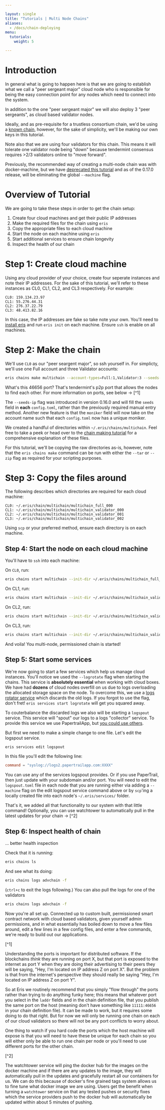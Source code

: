 ```yaml
---

layout: single
title: "Tutorials | Multi Node Chains"
aliases:
  - /docs/chain-deploying
menu:
  tutorials:
    weight: 5

---
```


# Introduction

In general what is going to happen here is that we are going to establish what we call a "peer sergeant major" cloud node who is responsible for being the easy connection point for any nodes which need to connect into the system.

In addition to the one "peer sergeant major" we will also deploy 3 "peer sergeants", as cloud based validator nodes.

Ideally, and as pre-requisite for a trustless consortium chain, we'd be using a [known chain](/known-chain-making), however, for the sake of simplicity, we'll be making our own keys in this tutorial.

Note also that we are using four validators for this chain. This means it will tolerate one validator node being "down" because tendermint consensus requires >2/3 validators online to "move forward".

Previously, the recommended way of creating a multi-node chain was with docker-machine, but we have [deprecated this tutorial](../deprecated/using-docker-machine-with-eris) and as of the 0.17.0 release, will be eliminating the global `--machine` flag.

# Overview of Tutorial

We are going to take these steps in order to get the chain setup:

1. Create four cloud machines and get their public IP addresses
2. Make the required files for the chain using `eris`
3. Copy the appropriate files to each cloud machine
4. Start the node on each machine using `eris`
5. Start additional services to ensure chain longevity
6. Inspect the health of our chain

# Step 1: Create cloud machine

Using any cloud provider of your choice, create four seperate instances and note their IP addresses. For the sake of this tutorial, we'll refer to these instances as CL0, CL1, CL2, and CL3 respectively. For example:

```
CL0: 159.134.23.97
CL1: 55.276.44.31
CL2: 276.37.22.79
CL3: 48.413.82.16
```

In this case, the IP addresses are fake so take note your own. You'll need to [install eris](/getting-started) and run `eris init` on each machine. Ensure `ssh` is enable on all machines.

# Step 2: Make the chain

We'll use `CL0` as our "peer seargent major", so ssh yourself in. For simplicty, we'll use one Full account and three Validator accounts:

```bash
eris chains make multichain --account-types=Full:1,Validator:3 --seeds-ip=159.134.23.97:46656,55.276.44.31:46656,276.37.22.79:46656,48.413.82.16:46656
```

What's this 46656 port? That's tendermint's p2p port that allows the nodes to find each other. For more information on ports, see below -> [^1]

The `--seeds-ip` flag was introduced in version 0.16.0 and will fill the `seeds` field in **each** `config.toml`, rather than the previously required manual entry method. Another new feature is that the `moniker` field will now take on the account name such that each `config.toml` now has a unique moniker.

We created a handful of directories within `~/.eris/chains/multichain`. Feel free to take a peek or head over to the [chain making tutorial](/chain-making) for a comprehensive explanation of these files.

For this tutorial, we'll be copying the raw directories as-is, however, note that the `eris chains make` command can be run with either the `--tar` or `--zip` flag as required for your scripting purposes.

# Step 3: Copy the files around

The following describes which directories are required for each cloud machine:

```
CL0: ~/.eris/chain/multichain/multichain_full_000
CL1: ~/.eris/chain/multichain/multichain_validator_000
CL2: ~/.eris/chain/multichain/multichain_validator_001
CL3: ~/.eris/chain/multichain/multichain_validator_002
```

Using `scp` or your preferred method, ensure each directory is on each machine.

## Step 4: Start the node on each cloud machine

You'll have to `ssh` into each machine:

On `CL0`, run:

```bash
eris chains start multichain --init-dir ~/.eris/chains/multichain_full_000 --logrotate
```

On CL1, run:

```bash
eris chains start multichain --init-dir ~/.eris/chains/multichain_validator_000 --logrotate
```

On CL2, run:

```bash
eris chains start multichain --init-dir ~/.eris/chains/multichain_validator_001 --logrotate
```

On CL3, run:

```bash
eris chains start multichain --init-dir ~/.eris/chains/multichain_validator_002 --logrotate
```

And voila! You multi-node, permissioned chain is started!

## Step 5: Start some services

We're now going to start a few services which help us manage cloud instances. You'll notice we used the `--logrotate` flag when starting the chains. This service is **absolutely essential** when working with cloud boxes. We have had **dozens** of cloud nodes overfill on us due to logs overloading the allocated storage space on the node. To overcome this, we use a [logs rotator service](https://github.com/tutumcloud/logrotate) which discards the old logs. If you forgot to use the flag, don't fret! `eris services start logrotate` will get you squared away.

To couterbalance the discarded logs we also will be starting a `logspout` service. This service will "spout" our logs to a logs "collector" service. To provide this service we use PapertrailApp, but [you could use others](https://github.com/gliderlabs/logspout).


But first we need to make a simple change to one file. Let's edit the logspout service.

```bash
eris services edit logspout
```

In this file you'll edit the following line:

```toml
command = "syslog://logs2.papertrailapp.com:XXXX"
```

You can use any of the services logspout provides. Or if you use PaperTrail, then just update with your subdomain and/or port. You will need to edit the `logspout.toml` file in each node that you are running either via adding a `--machine` flag on the edit logspout service command above or by `scp`'ing a locally created file into each node's `~/.eris/services/` folder.

That's it, we added all that functionality to our system with that little command! Optionally, you can use watchtower to automatically pull in the latest updates for your chain -> [^2]

## Step 6: Inspect health of chain

... better health inspection

Check that it is running:

```bash
eris chains ls
```

And see what its doing:

```bash
eris chains logs advchain -f
```

(`ctrl+c` to exit the logs following.) You can also pull the logs for one of the validators

```bash
eris chains logs advchain -f
```


Now you're all set up. Connected up to custom built, permissioned smart contract network with cloud based validators, given yourself admin permissions, and in what essentially has boiled down to move a few files around, edit a few lines in a few config files, and enter a few commands, we're ready to build out our applications.


[^1]

Understanding the ports is important for distributed software. If the blockchains *think* they are running on port X, but that port is exposed to the internet as port Y when they are doing their advertising to their peers they will be saying, "Hey, I'm located on IP address Z on port X". But the problem is that from the internet's perspective they should really be saying "Hey, I'm located on IP address Z on port Y".

So at Eris we routinely recommend that you simply "flow through" the ports rather than trying to do anything funky here; this means that whatever port you select in the `laddr` fields and in the chain definition file, that you publish the same port on the host (meaning don't have something like `11111:46656` in your chain definition file). It can be made to work, but it requires some doing to do that right. But for now we will only be running one chain on each of our cloud validators so there will not be any port conflicts to worry about.

One thing to watch if you hard code the ports which the host machine will expose is that you will need to have these be unique for each chain so you will either only be able to run one chain per node or you'll need to use different ports for the other chain.

[^2]

The watchtower service will ping the docker hub for the images on the docker machine and if there are any updates to the image, they will automatically pull in the updates and gracefully restart all our containers for us. We can do this because of docker's fine grained tags system allows us to fine tune what docker image we are using. Users get the benefit when turning a `watchtower` service on that any tested pushes or security fixes which the service providers push to the docker hub will automatically be updated within about 5 minutes of pushing.
